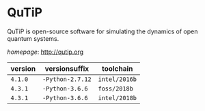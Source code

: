 # QuTiP

QuTiP is open-source software for simulating the dynamics of open quantum systems.

*homepage*: <http://qutip.org>

version | versionsuffix | toolchain
--------|---------------|----------
``4.1.0`` | ``-Python-2.7.12`` | ``intel/2016b``
``4.3.1`` | ``-Python-3.6.6`` | ``foss/2018b``
``4.3.1`` | ``-Python-3.6.6`` | ``intel/2018b``
